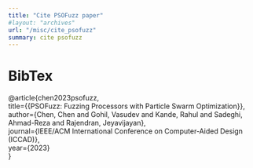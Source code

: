 ```yaml
---
title: "Cite PSOFuzz paper"
#layout: "archives"
url: "/misc/cite_psofuzz"
summary: cite psofuzz
---
```


# BibTex

@article{chen2023psofuzz,  
  title={{PSOFuzz: Fuzzing Processors with Particle Swarm Optimization}},  
  author={Chen, Chen and Gohil, Vasudev and Kande, Rahul and Sadeghi, Ahmad-Reza and Rajendran, Jeyavijayan},  
  journal={IEEE/ACM International Conference on Computer-Aided Design (ICCAD)},  
  year={2023}  
}   